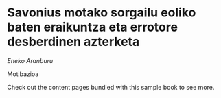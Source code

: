 # Savonius motako sorgailu eoliko baten eraikuntza eta errotore desberdinen azterketa

*Eneko Aranburu*

Motibazioa

Check out the content pages bundled with this sample book to see more.

```{tableofcontents}
```
